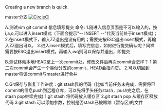 Creating a new branch is quick.

master分支 [![CircleCI](https://circleci.com/gh/cuixbo/GitDemo/tree/master.svg?style=svg)](https://circleci.com/gh/cuixbo/GitDemo/tree/master)

A.测试vim git commit 信息填写提交 命令:
    1.刚进入信息页面是不可以输入的，按i,a,o,可以进入insert模式（下面会提示"-- INSERT --"代表当前处于insert模式)；
    2.在insert模式下，输入ZZ退出是没有用的；需要先按ESC退出insert模式，再输入ZZ退出可以。
    3.进入insert模式后，填写完信息，如何进行提交确认呢？同样需要按ESC退出insert模式，再输入:wq则可以保存并退出，即提交

B.测试移动本地HEAD至上一次commit处，修改文件后再次commit会怎样？
    1.第二次commit会产生一个类似分支的commit，HEAD会指向它。
    2.可以切回到master将该commit与master进行合并

C.Git保存与恢复工作进度：git stash我的代码（比如当前任务未完成，需要将已commit的信息push到远程仓库，可以先将手头任务stash，push完之后，在stash pop继续完成)
    1.git stash 将代码放入缓存区
    2.git stash pop 从缓存区释放代码
    3.git stash 可以添加参数，控制是否stash已被跟踪（暂存区)的文件